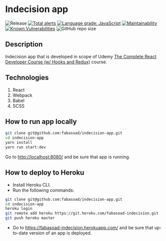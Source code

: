 # Indecision app

![Release](https://github.com/fabasoad/indecision-app/workflows/CI/badge.svg) [![Total alerts](https://img.shields.io/lgtm/alerts/g/fabasoad/indecision-app.svg?logo=lgtm&logoWidth=18)](https://lgtm.com/projects/g/fabasoad/indecision-app/alerts/) [![Language grade: JavaScript](https://img.shields.io/lgtm/grade/javascript/g/fabasoad/indecision-app.svg?logo=lgtm&logoWidth=18)](https://lgtm.com/projects/g/fabasoad/indecision-app/context:javascript) [![Maintainability](https://api.codeclimate.com/v1/badges/b4121503ccd8561e1fc5/maintainability)](https://codeclimate.com/github/fabasoad/indecision-app/maintainability) [![Known Vulnerabilities](https://snyk.io/test/github/fabasoad/indecision-app/badge.svg)](https://snyk.io/test/github/fabasoad/indecision-app) ![GitHub repo size](https://img.shields.io/github/repo-size/fabasoad/indecision-app)

## Description

Indecision app that is developed in scope of Udemy [The Complete React Developer Course (w/ Hooks and Redux)](https://www.udemy.com/course/react-2nd-edition/) course.

## Technologies

1. React
1. Webpack
1. Babel
1. SCSS

## How to run app locally

```bash
git clone git@github.com:fabasoad/indecision-app.git
cd indecision-app
yarn install
yarn run start:dev
```

Go to <http://localhost:8080/> and be sure that app is running.

## How to deploy to Heroku

- Install Heroku CLI.
- Run the following commands:

```bash
git clone git@github.com:fabasoad/indecision-app.git
cd indecision-app
heroku login
git remote add heroku https://git.heroku.com/fabasoad-indecision.git
git push heroku master
```

- Go to <https://fabasoad-indecision.herokuapp.com/> and be sure that up-to-date version of an app is deployed.
